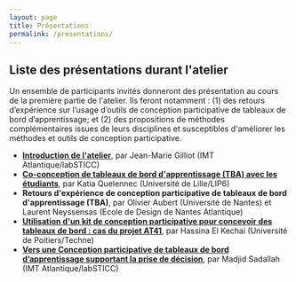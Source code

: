 ```yaml
---
layout: page
title: Présentations 
permalink: /presentations/
---
```

## Liste des présentations durant l'atelier
Un ensemble de participants invités donneront des présentation au cours de la première partie de l'atelier. Ils feront notamment : (1) des retours d’expérience sur l’usage d’outils de conception participative de tableaux de bord d’apprentissage; et (2) des propositions de méthodes complémentaires issues de leurs disciplines et susceptibles d'améliorer les méthodes et outils de conception participative.

*	[**Introduction de l'atelier**](https://www.slideshare.net/jm.gilliot/introduction-atelier-conception-participative-de-tableaux-de-bord-dapprentissage-eiah2021), par Jean-Marie Gilliot (IMT Atlantique/labSTICC)
*	[**Co-conception de tableaux de bord d'apprentissage (TBA) avec les étudiants**](https://view.genial.ly/60b0af4e41638c0d29479acf/), par Katia Quelennec (Université de Lille/LIP6)
*	**Retours d'expérience de conception participative de tableaux de bord d'apprentissage (TBA)**, par Olivier Aubert (Université de Nantes) et Laurent Neyssensas (Ecole de Design de Nantes Atlantique)
*	[**Utilisation d'un kit de conception participative pour concevoir des tableaux de bord : cas du projet AT41**](https://padlad.github.io/EIAH2021/img/AtelierEIAH-HEK.pdf), par Hassina El Kechai (Université de Poitiers/Techne)
*	[**Vers une Conception participative de tableaux de bord d’apprentissage supportant la prise de décision**](https://padlad.github.io/EIAH2021/img/MS-EIAH2021-DecisionLADs.pdf), par Madjid Sadallah (IMT Atlantique/labSTICC)

